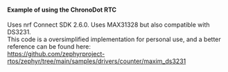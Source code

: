 #### Example of using the ChronoDot RTC ####
Uses nrf Connect SDK 2.6.0. Uses MAX31328 but also compatible with DS3231. \
This code is a oversimplified implementation for personal use, and a better reference can be found here: \
https://github.com/zephyrproject-rtos/zephyr/tree/main/samples/drivers/counter/maxim_ds3231 